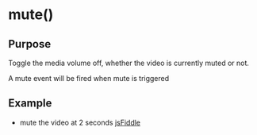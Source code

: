 # mute() #

## Purpose ##

Toggle the media volume off, whether the video is currently muted or not.

A mute event will be fired when mute is triggered

## Example ##

* mute the video at 2 seconds [jsFiddle](http://jsfiddle.net/popcornjs/q2B8y/)
